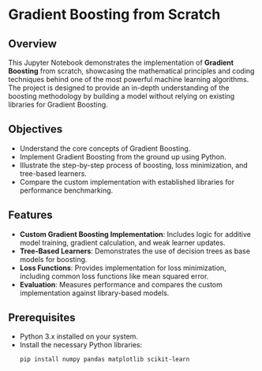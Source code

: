 # Gradient Boosting from Scratch  

## Overview  

This Jupyter Notebook demonstrates the implementation of **Gradient Boosting** from scratch, showcasing the mathematical principles and coding techniques behind one of the most powerful machine learning algorithms. The project is designed to provide an in-depth understanding of the boosting methodology by building a model without relying on existing libraries for Gradient Boosting.

## Objectives  

- Understand the core concepts of Gradient Boosting.  
- Implement Gradient Boosting from the ground up using Python.  
- Illustrate the step-by-step process of boosting, loss minimization, and tree-based learners.  
- Compare the custom implementation with established libraries for performance benchmarking.  

## Features  

- **Custom Gradient Boosting Implementation**: Includes logic for additive model training, gradient calculation, and weak learner updates.  
- **Tree-Based Learners**: Demonstrates the use of decision trees as base models for boosting.  
- **Loss Functions**: Provides implementation for loss minimization, including common loss functions like mean squared error.  
- **Evaluation**: Measures performance and compares the custom implementation against library-based models.  

## Prerequisites  

- Python 3.x installed on your system.  
- Install the necessary Python libraries:  
  ```bash  
  pip install numpy pandas matplotlib scikit-learn  


